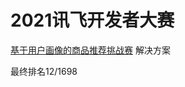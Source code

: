 # 2021讯飞开发者大赛

[基于用户画像的商品推荐挑战赛](http://challenge.xfyun.cn/topic/info?type=user-portrait) 解决方案

最终排名12/1698